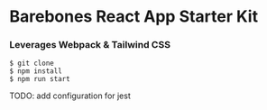 # Barebones React App Starter Kit

### Leverages Webpack & Tailwind CSS

```
$ git clone
$ npm install
$ npm run start
```

TODO: add configuration for jest
